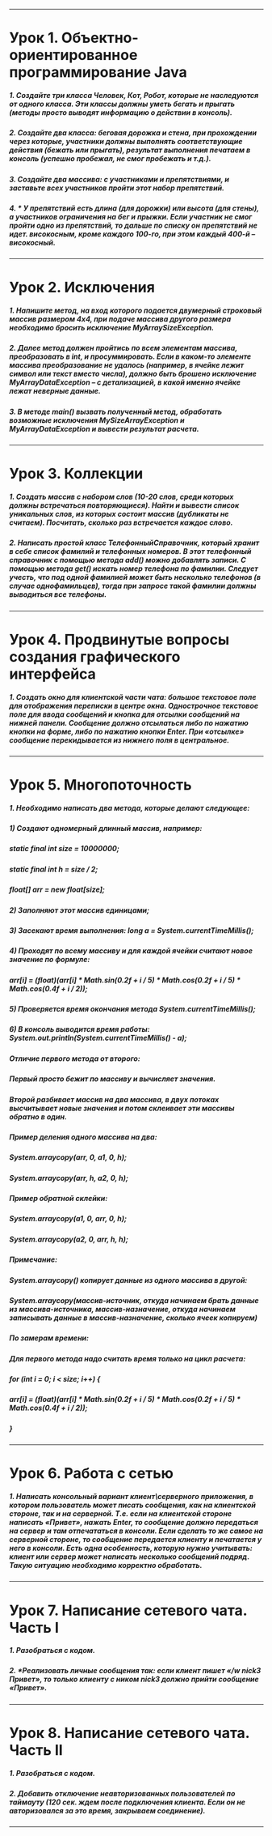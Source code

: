 ____
# Урок 1. Объектно-ориентированное программирование Java
##### 1. Создайте три класса Человек, Кот, Робот, которые не наследуются от одного класса. Эти классы должны уметь бегать и прыгать (методы просто выводят информацию о действии в консоль).
##### 2. Создайте два класса: беговая дорожка и стена, при прохождении через которые, участники должны выполнять соответствующие действия (бежать или прыгать), результат выполнения печатаем в консоль (успешно пробежал, не смог пробежать и т.д.).
##### 3. Создайте два массива: с участниками и препятствиями, и заставьте всех участников пройти этот набор препятствий.
##### 4. * У препятствий есть длина (для дорожки) или высота (для стены), а участников ограничения на бег и прыжки. Если участник не смог пройти одно из препятствий, то дальше по списку он препятствий не идет. високосным, кроме каждого 100-го, при этом каждый 400-й – високосный.
____
# Урок 2. Исключения
##### 1. Напишите метод, на вход которого подается двумерный строковый массив размером 4х4, при подаче массива другого размера необходимо бросить исключение MyArraySizeException.
##### 2. Далее метод должен пройтись по всем элементам массива, преобразовать в int, и просуммировать. Если в каком-то элементе массива преобразование не удалось (например, в ячейке лежит символ или текст вместо числа), должно быть брошено исключение MyArrayDataException – с детализацией, в какой именно ячейке лежат неверные данные.
##### 3. В методе main() вызвать полученный метод, обработать возможные исключения MySizeArrayException и MyArrayDataException и вывести результат расчета.
____
# Урок 3. Коллекции
##### 1. Создать массив с набором слов (10-20 слов, среди которых должны встречаться повторяющиеся). Найти и вывести список уникальных слов, из которых состоит массив (дубликаты не считаем). Посчитать, сколько раз встречается каждое слово.
##### 2. Написать простой класс ТелефонныйСправочник, который хранит в себе список фамилий и телефонных номеров. В этот телефонный справочник с помощью метода add() можно добавлять записи. С помощью метода get() искать номер телефона по фамилии. Следует учесть, что под одной фамилией может быть несколько телефонов (в случае однофамильцев), тогда при запросе такой фамилии должны выводиться все телефоны.
____
# Урок 4. Продвинутые вопросы создания графического интерфейса
##### 1. Создать окно для клиентской части чата: большое текстовое поле для отображения переписки в центре окна. Однострочное текстовое поле для ввода сообщений и кнопка для отсылки сообщений на нижней панели. Сообщение должно отсылаться либо по нажатию кнопки на форме, либо по нажатию кнопки Enter. При «отсылке» сообщение перекидывается из нижнего поля в центральное.
____
# Урок 5. Многопоточность
##### 1. Необходимо написать два метода, которые делают следующее:
##### 1) Создают одномерный длинный массив, например:
##### static final int size = 10000000;
##### static final int h = size / 2;
##### float[] arr = new float[size];
##### 2) Заполняют этот массив единицами;
##### 3) Засекают время выполнения: long a = System.currentTimeMillis();
##### 4) Проходят по всему массиву и для каждой ячейки считают новое значение по формуле:
##### arr[i] = (float)(arr[i] * Math.sin(0.2f + i / 5) * Math.cos(0.2f + i / 5) * Math.cos(0.4f + i / 2));
##### 5) Проверяется время окончания метода System.currentTimeMillis();
##### 6) В консоль выводится время работы: System.out.println(System.currentTimeMillis() - a);
##### Отличие первого метода от второго:
##### Первый просто бежит по массиву и вычисляет значения.
##### Второй разбивает массив на два массива, в двух потоках высчитывает новые значения и потом склеивает эти массивы обратно в один.
##### Пример деления одного массива на два:
##### System.arraycopy(arr, 0, a1, 0, h);
##### System.arraycopy(arr, h, a2, 0, h);
##### Пример обратной склейки:
##### System.arraycopy(a1, 0, arr, 0, h);
##### System.arraycopy(a2, 0, arr, h, h);
##### Примечание:
##### System.arraycopy() копирует данные из одного массива в другой:
##### System.arraycopy(массив-источник, откуда начинаем брать данные из массива-источника, массив-назначение, откуда начинаем записывать данные в массив-назначение, сколько ячеек копируем)
##### По замерам времени:
##### Для первого метода надо считать время только на цикл расчета:
##### for (int i = 0; i < size; i++) {
##### arr[i] = (float)(arr[i] * Math.sin(0.2f + i / 5) * Math.cos(0.2f + i / 5) * Math.cos(0.4f + i / 2));
##### }
____
# Урок 6. Работа с сетью
##### 1. Написать консольный вариант клиент\серверного приложения, в котором пользователь может писать сообщения, как на клиентской стороне, так и на серверной. Т.е. если на клиентской стороне написать «Привет», нажать Enter, то сообщение должно передаться на сервер и там отпечататься в консоли. Если сделать то же самое на серверной стороне, то сообщение передается клиенту и печатается у него в консоли. Есть одна особенность, которую нужно учитывать: клиент или сервер может написать несколько сообщений подряд. Такую ситуацию необходимо корректно обработать.
____
# Урок 7. Написание сетевого чата. Часть I
##### 1. Разобраться с кодом.
##### 2. *Реализовать личные сообщения так: если клиент пишет «/w nick3 Привет», то только клиенту с ником nick3 должно прийти сообщение «Привет».
____
# Урок 8. Написание сетевого чата. Часть II
##### 1. Разобраться с кодом.
##### 2. Добавить отключение неавторизованных пользователей по таймауту (120 сек. ждем после подключения клиента. Если он не авторизовался за это время, закрываем соединение).
____
